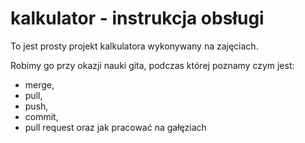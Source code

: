 # kalkulator - instrukcja obsługi
To jest prosty projekt kalkulatora wykonywany na zajęciach.

Robimy go przy okazji nauki gita, podczas której poznamy czym jest:
* merge,
* pull,
* push,
* commit,
* pull request oraz jak pracować na gałęziach